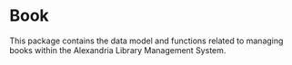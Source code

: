 # Book

This package contains the data model and functions related to managing books within the Alexandria Library Management System.
